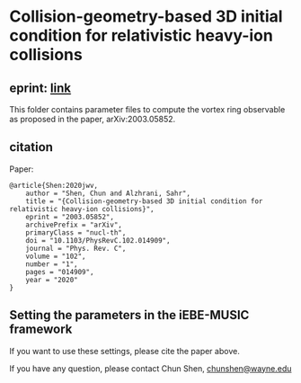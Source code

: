 # Collision-geometry-based 3D initial condition for relativistic heavy-ion collisions

## eprint: [link](https://arxiv.org/abs/2003.05852)

This folder contains parameter files to compute the vortex ring observable
as proposed in the paper, arXiv:2003.05852.

## citation

Paper:
```
@article{Shen:2020jwv,
    author = "Shen, Chun and Alzhrani, Sahr",
    title = "{Collision-geometry-based 3D initial condition for relativistic heavy-ion collisions}",
    eprint = "2003.05852",
    archivePrefix = "arXiv",
    primaryClass = "nucl-th",
    doi = "10.1103/PhysRevC.102.014909",
    journal = "Phys. Rev. C",
    volume = "102",
    number = "1",
    pages = "014909",
    year = "2020"
}
```

## Setting the parameters in the iEBE-MUSIC framework

If you want to use these settings, please cite the paper above.

If you have any question, please contact Chun Shen, chunshen@wayne.edu
